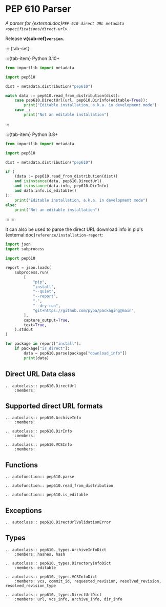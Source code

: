 # PEP 610 Parser

*A parser for {external:doc}`PEP 610 direct URL metadata <specifications/direct-url>`.*

Release **v{sub-ref}`version`**.

::::{tab-set}

:::{tab-item} Python 3.10+

```python
from importlib import metadata

import pep610

dist = metadata.distribution("pep610")

match data := pep610.read_from_distribution(dist):
    case pep610.DirectUrl(url, pep610.DirInfo(editable=True)):
        print("Editable installation, a.k.a. in development mode")
    case _:
        print("Not an editable installation")
```

:::

:::{tab-item} Python 3.8+
```python
from importlib import metadata

import pep610

dist = metadata.distribution("pep610")

if (
    (data := pep610.read_from_distribution(dist))
    and isinstance(data, pep610.DirectUrl)
    and isinstance(data.info, pep610.DirInfo)
    and data.info.is_editable()
):
    print("Editable installation, a.k.a. in development mode")
else:
    print("Not an editable installation")
```
:::
::::

It can also be used to parse the direct URL download info in pip's {external:doc}`reference/installation-report`:

```python
import json
import subprocess

import pep610

report = json.loads(
    subprocess.run(
        [
            "pip",
            "install",
            "--quiet",
            "--report",
            "-",
            "--dry-run",
            "git+https://github.com/pypa/packaging@main",
        ],
        capture_output=True,
        text=True,
    ).stdout
)

for package in report["install"]:
    if package["is_direct"]:
        data = pep610.parse(package["download_info"])
        print(data)
```

## Direct URL Data class

```{eval-rst}
.. autoclass:: pep610.DirectUrl
    :members:
```

## Supported direct URL formats

```{eval-rst}
.. autoclass:: pep610.ArchiveInfo
    :members:
```

```{eval-rst}
.. autoclass:: pep610.DirInfo
    :members:
```

```{eval-rst}
.. autoclass:: pep610.VCSInfo
    :members:
```

## Functions

```{eval-rst}
.. autofunction:: pep610.parse
```

```{eval-rst}
.. autofunction:: pep610.read_from_distribution
```

```{eval-rst}
.. autofunction:: pep610.is_editable
```

## Exceptions

```{eval-rst}
.. autoclass:: pep610.DirectUrlValidationError
```

## Types

```{eval-rst}
.. autoclass:: pep610._types.ArchiveInfoDict
    :members: hashes, hash
```

```{eval-rst}
.. autoclass:: pep610._types.DirectoryInfoDict
    :members: editable
```

```{eval-rst}
.. autoclass:: pep610._types.VCSInfoDict
    :members: vcs, commit_id, requested_revision, resolved_revision, resolved_revision_type
```

```{eval-rst}
.. autoclass:: pep610._types.DirectUrlDict
    :members: url, vcs_info, archive_info, dir_info
```
